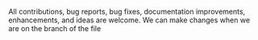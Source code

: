 All contributions, bug reports, bug fixes, documentation improvements, enhancements, and ideas are welcome.
We can make changes when we are on the branch of the file
